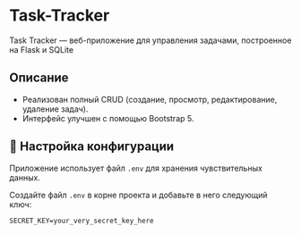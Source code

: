# Task-Tracker
Task Tracker — веб-приложение для управления задачами, построенное на Flask и SQLite
## Описание
- Реализован полный CRUD (создание, просмотр, редактирование, удаление задач).
- Интерфейс улучшен с помощью Bootstrap 5.

## 🔐 Настройка конфигурации

Приложение использует файл `.env` для хранения чувствительных данных.

Создайте файл `.env` в корне проекта и добавьте в него следующий ключ:

```env
SECRET_KEY=your_very_secret_key_here
